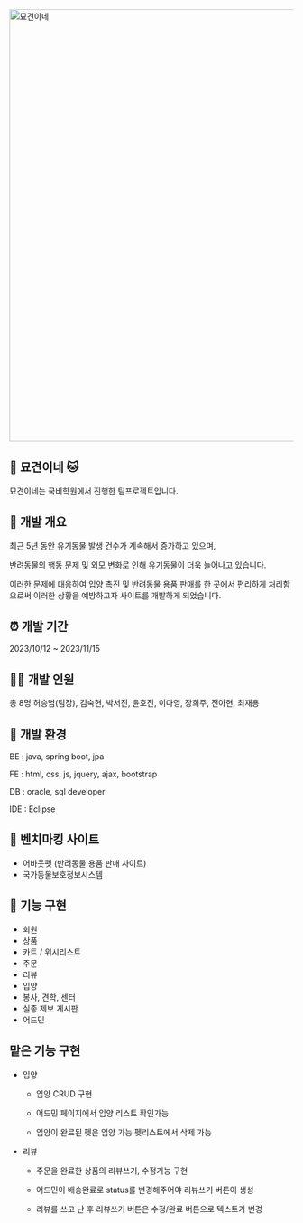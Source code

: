 <img width="765" alt="묘견이네" src="https://github.com/daylee619/final_project/assets/110576332/2bbc43b8-f150-4c98-a565-d7aedaf4a25c">

## 🐶 묘견이네 🐱
묘견이네는 국비학원에서 진행한 팀프로젝트입니다.


## 🎈 개발 개요
최근 5년 동안 유기동물 발생 건수가 계속해서 증가하고 있으며, 

반려동물의 행동 문제 및 외모 변화로 인해 유기동물이 더욱 늘어나고 있습니다. 

이러한 문제에 대응하여 입양 촉진 및 반려동물 용품 판매를 한 곳에서 편리하게 처리함으로써 이러한 상황을 예방하고자 사이트를 개발하게 되었습니다.


## ⏰ 개발 기간
2023/10/12 ~ 2023/11/15


## 👩‍💻 개발 인원
총 8명
허승범(팀장), 김숙현, 박서진, 윤호진, 이다영, 장희주, 전아현, 최재용


## 🎈 개발 환경
BE : java, spring boot, jpa

FE : html, css, js, jquery, ajax, bootstrap

DB : oracle, sql developer

IDE : Eclipse


## 🎈 벤치마킹 사이트
- 어바웃펫 (반려동물 용품 판매 사이트)
- 국가동물보호정보시스템


## 🎈 기능 구현
- 회원
- 상품
- 카트 / 위시리스트
- 주문
- 리뷰
- 입양
- 봉사, 견학, 센터
- 실종 제보 게시판
- 어드민


## 맡은 기능 구현

- 입양

  - 입양 CRUD 구현

  - 어드민 페이지에서 입양 리스트 확인가능

  - 입양이 완료된 펫은 입양 가능 펫리스트에서 삭제 가능
  
- 리뷰
  
  - 주문을 완료한 상품의 리뷰쓰기, 수정기능 구현

  - 어드민이 배송완료로 status를 변경해주어야 리뷰쓰기 버튼이 생성

  - 리뷰를 쓰고 난 후 리뷰쓰기 버튼은 수정/완료 버튼으로 텍스트가 변경


